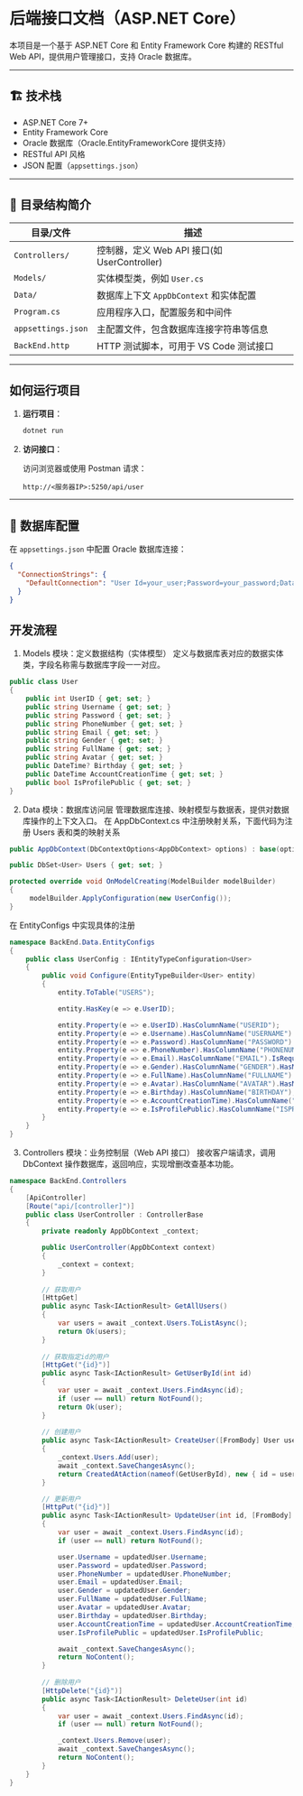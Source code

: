 # 后端接口文档（ASP.NET Core）

本项目是一个基于 ASP.NET Core 和 Entity Framework Core 构建的 RESTful Web API，提供用户管理接口，支持 Oracle 数据库。

---

## 🏗️ 技术栈

- ASP.NET Core 7+
- Entity Framework Core
- Oracle 数据库（Oracle.EntityFrameworkCore 提供支持）
- RESTful API 风格
- JSON 配置（`appsettings.json`）

---

## 📁 目录结构简介

| 目录/文件                     | 描述                                         |
|------------------------------|----------------------------------------------|
| `Controllers/`               | 控制器，定义 Web API 接口(如 UserController)   |
| `Models/`                    | 实体模型类，例如 `User.cs`                    |
| `Data/`                      | 数据库上下文 `AppDbContext` 和实体配置         |
| `Program.cs`                 | 应用程序入口，配置服务和中间件                  |
| `appsettings.json`           | 主配置文件，包含数据库连接字符串等信息          |
| `BackEnd.http`               | HTTP 测试脚本，可用于 VS Code 测试接口         |

---

## 如何运行项目
1. **运行项目**：

    ```bash
    dotnet run
    ```

2. **访问接口**：

    访问浏览器或使用 Postman 请求：

    ```
    http://<服务器IP>:5250/api/user
    ```

---

## 🔌 数据库配置

在 `appsettings.json` 中配置 Oracle 数据库连接：

```json
{
  "ConnectionStrings": {
    "DefaultConnection": "User Id=your_user;Password=your_password;Data Source=your_host:1521/your_service"
  }
}
```

## 开发流程
1. Models 模块：定义数据结构（实体模型）
定义与数据库表对应的数据实体类，字段名称需与数据库字段一一对应。
```cs
public class User
{
    public int UserID { get; set; }
    public string Username { get; set; }
    public string Password { get; set; }
    public string PhoneNumber { get; set; }
    public string Email { get; set; }
    public string Gender { get; set; }
    public string FullName { get; set; }
    public string Avatar { get; set; }
    public DateTime? Birthday { get; set; }
    public DateTime AccountCreationTime { get; set; }
    public bool IsProfilePublic { get; set; }
}
```
2. Data 模块：数据库访问层
管理数据库连接、映射模型与数据表，提供对数据库操作的上下文入口。
在 AppDbContext.cs 中注册映射关系，下面代码为注册 Users 表和类的映射关系
```cs
public AppDbContext(DbContextOptions<AppDbContext> options) : base(options) { }

public DbSet<User> Users { get; set; }

protected override void OnModelCreating(ModelBuilder modelBuilder)
{
     modelBuilder.ApplyConfiguration(new UserConfig());
}
```
在 EntityConfigs 中实现具体的注册
```cs
namespace BackEnd.Data.EntityConfigs
{
    public class UserConfig : IEntityTypeConfiguration<User>
    {
        public void Configure(EntityTypeBuilder<User> entity)
        {
            entity.ToTable("USERS");

            entity.HasKey(e => e.UserID);

            entity.Property(e => e.UserID).HasColumnName("USERID");
            entity.Property(e => e.Username).HasColumnName("USERNAME").IsRequired().HasMaxLength(15);
            entity.Property(e => e.Password).HasColumnName("PASSWORD").IsRequired().HasMaxLength(10);
            entity.Property(e => e.PhoneNumber).HasColumnName("PHONENUMBER").IsRequired();
            entity.Property(e => e.Email).HasColumnName("EMAIL").IsRequired().HasMaxLength(30);
            entity.Property(e => e.Gender).HasColumnName("GENDER").HasMaxLength(2);
            entity.Property(e => e.FullName).HasColumnName("FULLNAME").HasMaxLength(6);
            entity.Property(e => e.Avatar).HasColumnName("AVATAR").HasMaxLength(255);
            entity.Property(e => e.Birthday).HasColumnName("BIRTHDAY");
            entity.Property(e => e.AccountCreationTime).HasColumnName("ACCOUNTCREATIONTIME").IsRequired();
            entity.Property(e => e.IsProfilePublic).HasColumnName("ISPROFILEPUBLIC");
        }
    }
}
```
3. Controllers 模块：业务控制层（Web API 接口）
接收客户端请求，调用 DbContext 操作数据库，返回响应，实现增删改查基本功能。
```cs
namespace BackEnd.Controllers
{
    [ApiController]
    [Route("api/[controller]")]
    public class UserController : ControllerBase
    {
        private readonly AppDbContext _context;

        public UserController(AppDbContext context)
        {
            _context = context;
        }
        
        // 获取用户
        [HttpGet]
        public async Task<IActionResult> GetAllUsers()
        {
            var users = await _context.Users.ToListAsync();
            return Ok(users);
        }
        
        // 获取指定id的用户
        [HttpGet("{id}")]
        public async Task<IActionResult> GetUserById(int id)
        {
            var user = await _context.Users.FindAsync(id);
            if (user == null) return NotFound();
            return Ok(user);
        }
  
        // 创建用户
        public async Task<IActionResult> CreateUser([FromBody] User user)
        {
            _context.Users.Add(user);
            await _context.SaveChangesAsync();
            return CreatedAtAction(nameof(GetUserById), new { id = user.UserID }, user);
        }

        // 更新用户
        [HttpPut("{id}")]
        public async Task<IActionResult> UpdateUser(int id, [FromBody] User updatedUser)
        {
            var user = await _context.Users.FindAsync(id);
            if (user == null) return NotFound();

            user.Username = updatedUser.Username;
            user.Password = updatedUser.Password;
            user.PhoneNumber = updatedUser.PhoneNumber;
            user.Email = updatedUser.Email;
            user.Gender = updatedUser.Gender;
            user.FullName = updatedUser.FullName;
            user.Avatar = updatedUser.Avatar;
            user.Birthday = updatedUser.Birthday;
            user.AccountCreationTime = updatedUser.AccountCreationTime;
            user.IsProfilePublic = updatedUser.IsProfilePublic;

            await _context.SaveChangesAsync();
            return NoContent();
        }
        
        // 删除用户
        [HttpDelete("{id}")]
        public async Task<IActionResult> DeleteUser(int id)
        {
            var user = await _context.Users.FindAsync(id);
            if (user == null) return NotFound();

            _context.Users.Remove(user);
            await _context.SaveChangesAsync();
            return NoContent();
        }
    }
}
```
